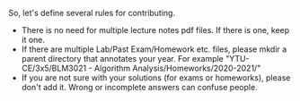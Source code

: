 So, let's define several rules for contributing.

- There is no need for multiple lecture notes pdf files. If there is one, keep it one.
- If there are multiple Lab/Past Exam/Homework etc. files, please mkdir a parent directory that annotates your year. For example "YTU-CE/3x5/BLM3021 - Algorithm Analysis/Homeworks/2020-2021/"
- If you are not sure with your solutions (for exams or homeworks), please don't add it. Wrong or incomplete answers can confuse people.
